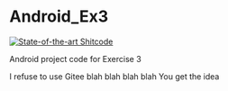 # Android_Ex3

[![State-of-the-art Shitcode](https://img.shields.io/static/v1?label=State-of-the-art&message=Shitcode&color=7B5804)](https://github.com/trekhleb/state-of-the-art-shitcode)

Android project code for Exercise 3

I refuse to use Gitee blah blah blah blah You get the idea
